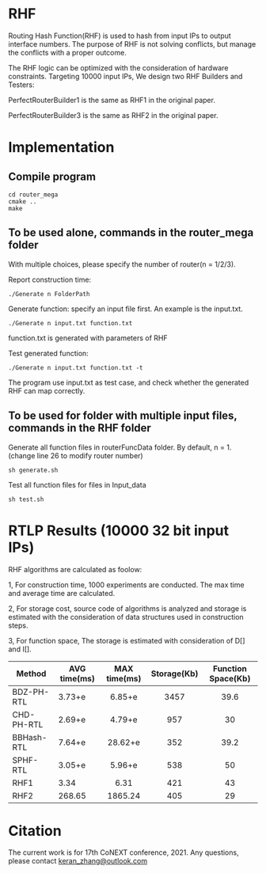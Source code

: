 # RHF
Routing Hash Function(RHF) is used to hash from input IPs to output interface numbers.
The purpose of RHF is not solving conflicts, but manage the conflicts with a proper outcome.

The RHF logic can be optimized with the consideration of hardware constraints.
Targeting 10000 input IPs, We design two RHF Builders and Testers:

PerfectRouterBuilder1 is the same as RHF1 in the original paper.

PerfectRouterBuilder3 is the same as RHF2 in the original paper.

# Implementation
## Compile program
```
cd router_mega
cmake ..
make
```

## To be used alone, commands in the router_mega folder
With multiple choices, please specify the number of router(n = 1/2/3).

Report construction time:

`./Generate n FolderPath`

Generate function: specify an input file first. An example is the input.txt.

`./Generate n input.txt function.txt`

function.txt is generated with parameters of RHF

Test generated function:

`./Generate n input.txt function.txt -t`

The program use input.txt as test case, and check whether the generated RHF can map correctly.

## To be used for folder with multiple input files, commands in the RHF folder
Generate all function files in routerFuncData folder. 
By default, n = 1.(change line 26 to modify router number)

`sh generate.sh`

Test all function files for files in Input_data

`sh test.sh`

# RTLP Results (10000 32 bit input IPs)
RHF algorithms are calculated as foolow:

1, For construction time, 1000 experiments are conducted. The max time and average time are calculated.

2, For storage cost, source code of algorithms is analyzed and storage is estimated with the consideration of data structures used in construction steps.

3, For function space, The storage is estimated with consideration of D[] and I[].

Method       |AVG time(ms)	|MAX time(ms)	|Storage(Kb)	|Function Space(Kb)
-------------|------------------|:-------------:|:-------------:|:---------:
BDZ-PH-RTL   |3.73+e	        |6.85+e		|3457		|39.6
CHD-PH-RTL   |2.69+e	        |4.79+e		|957		|30
BBHash-RTL   |7.64+e	        |28.62+e	|352		|39.2
SPHF-RTL     |3.05+e	        |5.96+e		|538		|50
RHF1	     |3.34	        |6.31		|421		|43
RHF2	     |268.65	        |1865.24	|405		|29

# Citation
The current work is for 17th CoNEXT conference, 2021.
Any questions, please contact keran_zhang@outlook.com
